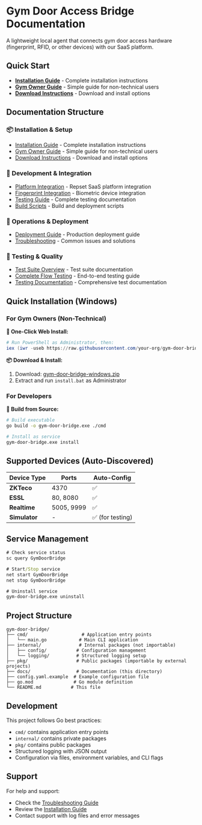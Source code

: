 # Gym Door Access Bridge Documentation

A lightweight local agent that connects gym door access hardware (fingerprint, RFID, or other devices) with our SaaS platform.

## Quick Start

- **[Installation Guide](installation/README.md)** - Complete installation instructions
- **[Gym Owner Guide](installation/gym-owner-guide.md)** - Simple guide for non-technical users
- **[Download Instructions](installation/download.md)** - Download and install options

## Documentation Structure

### 📦 Installation & Setup
- [Installation Guide](installation/README.md) - Complete installation instructions
- [Gym Owner Guide](installation/gym-owner-guide.md) - Simple guide for non-technical users
- [Download Instructions](installation/download.md) - Download and install options

### 🔧 Development & Integration
- [Platform Integration](PLATFORM_INTEGRATION.md) - Repset SaaS platform integration
- [Fingerprint Integration](development/fingerprint-integration.md) - Biometric device integration
- [Testing Guide](development/testing.md) - Complete testing documentation
- [Build Scripts](development/build-scripts.md) - Build and deployment scripts

### 🚀 Operations & Deployment
- [Deployment Guide](operations/deployment.md) - Production deployment guide
- [Troubleshooting](operations/troubleshooting.md) - Common issues and solutions

### 🧪 Testing & Quality
- [Test Suite Overview](testing/README.md) - Test suite documentation
- [Complete Flow Testing](testing/complete-flow-testing.md) - End-to-end testing guide
- [Testing Documentation](testing/testing.md) - Comprehensive test documentation

## Quick Installation (Windows)

### For Gym Owners (Non-Technical)

**🚀 One-Click Web Install:**
```powershell
# Run PowerShell as Administrator, then:
iex (iwr -useb https://raw.githubusercontent.com/your-org/gym-door-bridge/main/web-install.ps1).Content
```

**📦 Download & Install:**
1. Download: [gym-door-bridge-windows.zip](https://github.com/your-org/gym-door-bridge/releases/latest)
2. Extract and run `install.bat` as Administrator

### For Developers

**🔧 Build from Source:**
```bash
# Build executable
go build -o gym-door-bridge.exe ./cmd

# Install as service
gym-door-bridge.exe install
```

## Supported Devices (Auto-Discovered)

| Device Type | Ports | Auto-Config |
|-------------|-------|-------------|
| **ZKTeco** | 4370 | ✅ |
| **ESSL** | 80, 8080 | ✅ |
| **Realtime** | 5005, 9999 | ✅ |
| **Simulator** | - | ✅ (for testing) |

## Service Management

```cmd
# Check service status
sc query GymDoorBridge

# Start/Stop service
net start GymDoorBridge
net stop GymDoorBridge

# Uninstall service
gym-door-bridge.exe uninstall
```

## Project Structure

```
gym-door-bridge/
├── cmd/                    # Application entry points
│   └── main.go            # Main CLI application
├── internal/              # Internal packages (not importable)
│   ├── config/           # Configuration management
│   └── logging/          # Structured logging setup
├── pkg/                  # Public packages (importable by external projects)
├── docs/                 # Documentation (this directory)
├── config.yaml.example  # Example configuration file
├── go.mod               # Go module definition
└── README.md           # This file
```

## Development

This project follows Go best practices:

- `cmd/` contains application entry points
- `internal/` contains private packages
- `pkg/` contains public packages
- Structured logging with JSON output
- Configuration via files, environment variables, and CLI flags

## Support

For help and support:
- Check the [Troubleshooting Guide](operations/troubleshooting.md)
- Review the [Installation Guide](installation/README.md)
- Contact support with log files and error messages